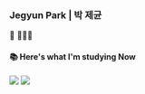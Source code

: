 ### Jegyun Park | 박 제균

🌱 👨🏻‍💻  

#### 📚 Here's what I'm studying Now

<img src="https://img.shields.io/badge/Python-3766AB?style=flat-square&logo=Python&logoColor=white"/></a>
<img src="https://img.shields.io/badge/Swift-FA7343?style=flat-square&logo=Swift&logoColor=black"/></a>






